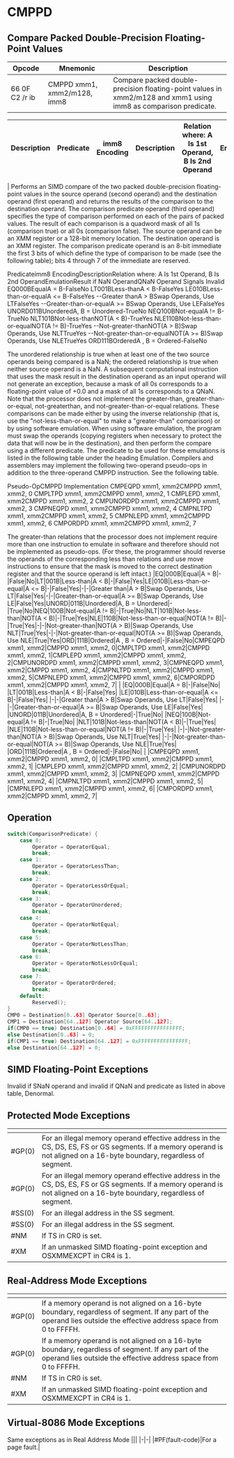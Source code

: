 # CMPPD
 
## Compare Packed Double-Precision Floating-Point Values
 
 
|Opcode|Mnemonic|Description|
|-|-|-|
|66 0F C2 /r ib|CMPPD xmm1, xmm2/m128, imm8|Compare packed double-precision floating-point values in xmm2/m128 and xmm1 using imm8 as comparison predicate.|
 
|Description|Predicate|imm8 Encoding|Description|Relation where: A Is 1st Operand, B Is 2nd Operand|Emulation|Result if NaN Operand|QNaN Operand Signals Invalid|Pseudo-Op|CMPPD Implementation|
|-|-|-|-|-|-|-|-|-|-|
|
Performs an SIMD compare of the two packed double-precision floating-point values in the source operand (second operand) and the destination operand (first operand) and returns the results of the comparison to the destination operand. The comparison predicate operand (third operand) specifies the type of comparison performed on each of the pairs of packed values. The result of each comparison is a quadword mask of all 1s (comparison true) or all 0s (comparison false). The source operand can be an XMM register or a 128-bit memory location. The destination operand is an XMM register. The comparison predicate operand is an 8-bit immediate the first 3 bits of which define the type of comparison to be made (see the following table); bits 4 through 7 of the immediate are reserved.


Predicateimm8 EncodingDescriptionRelation where: A Is 1st Operand, B Is 2nd OperandEmulationResult if NaN OperandQNaN Operand Signals Invalid
EQ000BEqualA = B-FalseNo
LT001BLess-thanA < B-FalseYes
LE010BLess-than-or-equalA <= B-FalseYes
--Greater thanA > BSwap Operands, Use LTFalseYes
--Greater-than-or-equalA >= BSwap Operands, Use LEFalseYes
UNORD011BUnorderedA, B = Unordered-TrueNo
NEQ100BNot-equalA != B-TrueNo
NLT101BNot-less-thanNOT(A < B)-TrueYes
NLE110BNot-less-than-or-equalNOT(A != B)-TrueYes
--Not-greater-thanNOT(A > B)Swap Operands, Use NLTTrueYes
--Not-greater-than-or-equalNOT(A >= B)Swap Operands, Use NLETrueYes
ORD111BOrderedA , B = Ordered-FalseNo


The unordered relationship is true when at least one of the two source operands being compared is a NaN; the ordered relationship is true when neither source operand is a NaN.
A subsequent computational instruction that uses the mask result in the destination operand as an input operand will not generate an exception, because a mask of all 0s corresponds to a floating-point value of +0.0 and a mask of all 1s corresponds to a QNaN.
Note that the processor does not implement the greater-than, greater-than-or-equal, not-greaterthan, and not-greater-than-or-equal relations. These comparisons can be made either by using the inverse relationship (that is, use the "not-less-than-or-equal" to make a "greater-than" comparison) or by using software emulation. When using software emulation, the program must swap the operands (copying registers when necessary to protect the data that will now be in the destination), and then perform the compare using a different predicate. The predicate to be used for these emulations is listed in the following table under the heading Emulation.
Compilers and assemblers may implement the following two-operand pseudo-ops in addition to the three-operand CMPPD instruction. See the following table.


Pseudo-OpCMPPD Implementation
CMPEQPD xmm1, xmm2CMPPD xmm1, xmm2, 0
CMPLTPD xmm1, xmm2CMPPD xmm1, xmm2, 1
CMPLEPD xmm1, xmm2CMPPD xmm1, xmm2, 2
CMPUNORDPD xmm1, xmm2CMPPD xmm1, xmm2, 3
CMPNEQPD xmm1, xmm2CMPPD xmm1, xmm2, 4
CMPNLTPD xmm1, xmm2CMPPD xmm1, xmm2, 5
CMPNLEPD xmm1, xmm2CMPPD xmm1, xmm2, 6
CMPORDPD xmm1, xmm2CMPPD xmm1, xmm2, 7


The greater-than relations that the processor does not implement require more than one instruction to emulate in software and therefore should not be implemented as pseudo-ops. (For these, the programmer should reverse the operands of the corresponding less than relations and use move instructions to ensure that the mask is moved to the correct destination register and that the source operand is left intact.)
|EQ|000B|Equal|A = B|-|False|No|LT|001B|Less-than|A < B|-|False|Yes|LE|010B|Less-than-or-equal|A <= B|-|False|Yes|-|-|Greater than|A > B|Swap Operands, Use LT|False|Yes|-|-|Greater-than-or-equal|A >= B|Swap Operands, Use LE|False|Yes|UNORD|011B|Unordered|A, B = Unordered|-|True|No|NEQ|100B|Not-equal|A != B|-|True|No|NLT|101B|Not-less-than|NOT(A < B)|-|True|Yes|NLE|110B|Not-less-than-or-equal|NOT(A != B)|-|True|Yes|-|-|Not-greater-than|NOT(A > B)|Swap Operands, Use NLT|True|Yes|-|-|Not-greater-than-or-equal|NOT(A >= B)|Swap Operands, Use NLE|True|Yes|ORD|111B|Ordered|A , B = Ordered|-|False|No|CMPEQPD xmm1, xmm2|CMPPD xmm1, xmm2, 0|CMPLTPD xmm1, xmm2|CMPPD xmm1, xmm2, 1|CMPLEPD xmm1, xmm2|CMPPD xmm1, xmm2, 2|CMPUNORDPD xmm1, xmm2|CMPPD xmm1, xmm2, 3|CMPNEQPD xmm1, xmm2|CMPPD xmm1, xmm2, 4|CMPNLTPD xmm1, xmm2|CMPPD xmm1, xmm2, 5|CMPNLEPD xmm1, xmm2|CMPPD xmm1, xmm2, 6|CMPORDPD xmm1, xmm2|CMPPD xmm1, xmm2, 7|
|
|EQ|000B|Equal|A = B|-|False|No|
|LT|001B|Less-than|A < B|-|False|Yes|
|LE|010B|Less-than-or-equal|A <= B|-|False|Yes|
|-|-|Greater than|A > B|Swap Operands, Use LT|False|Yes|
|-|-|Greater-than-or-equal|A >= B|Swap Operands, Use LE|False|Yes|
|UNORD|011B|Unordered|A, B = Unordered|-|True|No|
|NEQ|100B|Not-equal|A != B|-|True|No|
|NLT|101B|Not-less-than|NOT(A < B)|-|True|Yes|
|NLE|110B|Not-less-than-or-equal|NOT(A != B)|-|True|Yes|
|-|-|Not-greater-than|NOT(A > B)|Swap Operands, Use NLT|True|Yes|
|-|-|Not-greater-than-or-equal|NOT(A >= B)|Swap Operands, Use NLE|True|Yes|
|ORD|111B|Ordered|A , B = Ordered|-|False|No|
|
|CMPEQPD xmm1, xmm2|CMPPD xmm1, xmm2, 0|
|CMPLTPD xmm1, xmm2|CMPPD xmm1, xmm2, 1|
|CMPLEPD xmm1, xmm2|CMPPD xmm1, xmm2, 2|
|CMPUNORDPD xmm1, xmm2|CMPPD xmm1, xmm2, 3|
|CMPNEQPD xmm1, xmm2|CMPPD xmm1, xmm2, 4|
|CMPNLTPD xmm1, xmm2|CMPPD xmm1, xmm2, 5|
|CMPNLEPD xmm1, xmm2|CMPPD xmm1, xmm2, 6|
|CMPORDPD xmm1, xmm2|CMPPD xmm1, xmm2, 7|
 
## Operation
 
```c
switch(ComparisonPredicate) {
	case 0:
		Operator = OperatorEqual;
		break;
	case 1:
		Operator = OperatorLessThan;
		break;
	case 2:
		Operator = OperatorLessOrEqual;
		break;
	case 3:
		Operator = OperatorUnordered;
		break;
	case 4:
		Operator = OperatorNotEqual;
		break;
	case 5:
		Operator = OperatorNotLessThan;
		break;
	case 6:
		Operator = OperatorNotLessOrEqual;
		break;
	case 7:
		Operator = OperatorOrdered;
		break;
	default:
		Reserved();
}
CMP0 = Destination[0..63] Operator Source[0..63];
CMP1 = Destination[64..127] Operator Source[64..127];
if(CMP0 == true) Destination[0..64] = 0xFFFFFFFFFFFFFFFF;
else Destination[0..63] = 0;
if(CMP1 == true) Destination[64..127] = 0xFFFFFFFFFFFFFFFF;
else Destination[64..127] = 0;

```
 
 
## SIMD Floating-Point Exceptions
 
Invalid if SNaN operand and invalid if QNaN and predicate as listed in above table, Denormal.
 
## Protected Mode Exceptions
 
|[]()||
|-|-|
|#GP(0)|For an illegal memory operand effective address in the CS, DS, ES, FS or GS segments. If a memory operand is not aligned on a 16-byte boundary, regardless of segment.|
|#GP(0)|For an illegal memory operand effective address in the CS, DS, ES, FS or GS segments. If a memory operand is not aligned on a 16-byte boundary, regardless of segment.|
|#SS(0)|For an illegal address in the SS segment.|
|#SS(0)|For an illegal address in the SS segment.|
|#NM|If TS in CR0 is set.|
|#XM|If an unmasked SIMD floating-point exception and OSXMMEXCPT in CR4 is 1.|
 
## Real-Address Mode Exceptions
 
|[]()||
|-|-|
|#GP(0)|If a memory operand is not aligned on a 16-byte boundary, regardless of segment. If any part of the operand lies outside the effective address space from 0 to FFFFH.|
|#GP(0)|If a memory operand is not aligned on a 16-byte boundary, regardless of segment. If any part of the operand lies outside the effective address space from 0 to FFFFH.|
|#NM|If TS in CR0 is set.|
|#XM|If an unmasked SIMD floating-point exception and OSXMMEXCPT in CR4 is 1.|
 
## Virtual-8086 Mode Exceptions
 
Same exceptions as in Real Address Mode
|[]()||
|-|-|
|#PF(fault-code)|For a page fault.|
